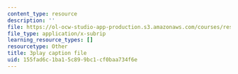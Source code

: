 ```yaml
---
content_type: resource
description: ''
file: https://ol-ocw-studio-app-production.s3.amazonaws.com/courses/res-9-003-brains-minds-and-machines-summer-course-summer-2015/155fad6c1ba15c899bc1cf0baa734f6e_FndNHiuFeFU.vtt
file_type: application/x-subrip
learning_resource_types: []
resourcetype: Other
title: 3play caption file
uid: 155fad6c-1ba1-5c89-9bc1-cf0baa734f6e
---
```

